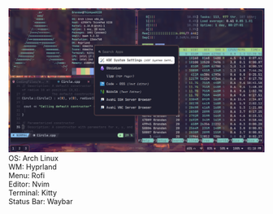<img src="swappy-20240912_131023.png">

<div>OS: Arch Linux<div>
<div>WM: Hyprland</div>
<div>Menu: Rofi</div>
<div>Editor: Nvim</div>
<div>Terminal: Kitty</div>
<div>Status Bar: Waybar</div>

  

